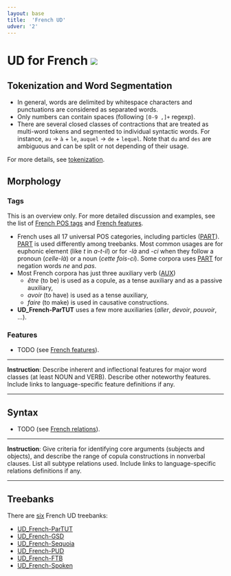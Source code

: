 ```yaml
---
layout: base
title:  'French UD'
udver: '2'
---
```


# UD for French <span class="flagspan"><img class="flag" src="../../flags/svg/FR.svg" /></span>

## Tokenization and Word Segmentation

 * In general, words are delimited by whitespace characters and punctuations are considered as separated words.
 * Only numbers can contain spaces (following `[0-9 ,]+` regexp).
 * There are several closed classes of contractions that are treated as multi-word tokens and segmented to individual syntactic words.
For instance, `au` -> `à` + `le`, `auquel` -> `de` + `lequel`.
Note that `du` and `des` are ambiguous and can be split or not depending of their usage.

For more details, see [tokenization](tokenization.html).

## Morphology

### Tags

This is an overview only. For more detailed discussion and examples, see the list of [French POS tags](pos/index.html)
and [French features](feat/index.html).

* French uses all 17 universal POS categories, including particles ([PART]()). [PART]() is used differently among treebanks. Most common usages are for euphonic element (like *t* in *a-t-il*) or for *-là* and *-ci* when they follow a pronoun (*celle-là*) or a noun (*cette fois-ci*). Some corpora uses [PART]() for negation words *ne* and *pas*.
* Most French corpora has just three auxiliary verb ([AUX]())
	* *être* (to be) is used as a copule, as a tense auxiliary and as a passive auxiliary,
	* *avoir* (to have) is used as a tense auxiliary,
	* *faire* (to make) is used in causative constructions.
* **UD_French-ParTUT** uses a few more auxiliaries (*aller*, *devoir*, *pouvoir*, …).

### Features

* TODO (see [French features](feat/index.html)).

---
**Instruction**: Describe inherent and inflectional features for major word classes (at least NOUN and VERB). Describe other noteworthy features. Include links to language-specific feature definitions if any.

---

## Syntax

* TODO (see [French relations](dep/index.html)).

---
**Instruction**: Give criteria for identifying core arguments (subjects and objects), and describe the range of copula constructions in nonverbal clauses. List all subtype relations used. Include links to language-specific relations definitions if any.

---

## Treebanks

There are [six](../treebanks/fr-comparison.html) French UD treebanks:

  * [UD_French-ParTUT](../treebanks/fr_partut)
  * [UD_French-GSD](../treebanks/fr_gsd)
  * [UD_French-Sequoia](../treebanks/fr_sequoia)
  * [UD_French-PUD](../treebanks/fr_pud)
  * [UD_French-FTB](../treebanks/fr_ftb)
  * [UD_French-Spoken](../treebanks/fr_spoken)
